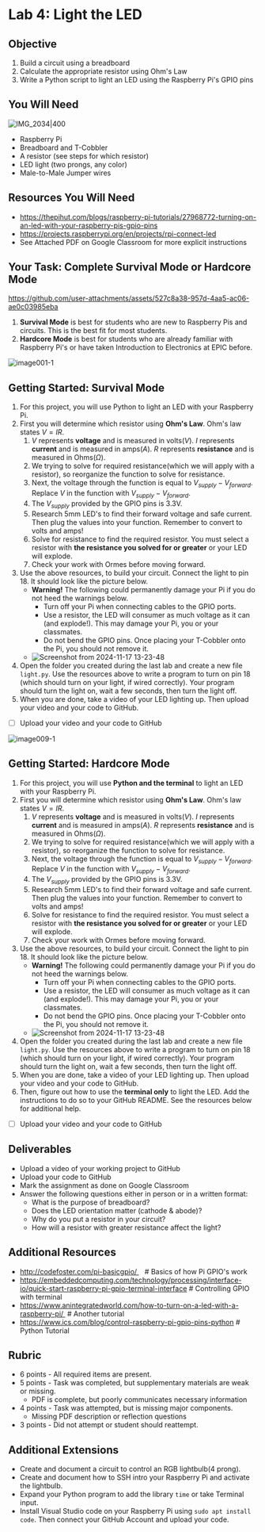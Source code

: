 
# Lab 4: Light the LED

## Objective 

1. Build a circuit using a breadboard
2. Calculate the appropriate resistor using Ohm's Law
3. Write a Python script to light an LED using the Raspberry Pi's GPIO pins

## You Will Need

![IMG_2034|400](https://github.com/user-attachments/assets/72bccbd5-edb2-49a8-8b7d-b274788156dd)

- Raspberry Pi
- Breadboard and T-Cobbler
- A resistor (see steps for which resistor)
- LED light (two prongs, any color) 
- Male-to-Male Jumper wires

## Resources You Will Need

- https://thepihut.com/blogs/raspberry-pi-tutorials/27968772-turning-on-an-led-with-your-raspberry-pis-gpio-pins 
- https://projects.raspberrypi.org/en/projects/rpi-connect-led
- See Attached PDF on Google Classroom for more explicit instructions

## Your Task: Complete Survival Mode or Hardcore Mode


https://github.com/user-attachments/assets/527c8a38-957d-4aa5-ac06-ae0c03985eba


1. **Survival Mode** is best for students who are new to Raspberry Pis and circuits. This is the best fit for most students. 
2. **Hardcore Mode** is best for students who are already familiar with Raspberry Pi's or have taken Introduction to Electronics at EPIC before.


![image001-1](https://github.com/user-attachments/assets/67ed7734-2ac5-4205-9a34-e834d6af0bc8)

## Getting Started: Survival Mode

1. For this project, you will use Python to light an LED with your Raspberry Pi.
2. First you will determine which resistor using **Ohm's Law**. Ohm's law states $V = IR$.
	1. $V$ represents **voltage** and is measured in volts($V$). $I$ represents **current** and is measured in amps($A$). $R$ represents **resistance** and is measured in Ohms($\Omega$).
	2. We trying to solve for required resistance(which we will apply with a resistor), so reorganize the function to solve for resistance. 
	3. Next, the voltage through the function is equal to $V_{supply} - V_{forward}$. Replace $V$ in the function with  $V_{supply} - V_{forward}$.
	4. The $V_{supply}$ provided by the GPIO pins is 3.3V. 
	5. Research 5mm LED's to find their forward voltage and safe current. Then plug the values into your function. Remember to convert to volts and amps!
	6. Solve for resistance to find the required resistor. You must select a resistor with **the resistance you solved for or greater** or your LED will explode. 
	7. Check your work with Ormes before moving forward.
3. Use the above resources, to build your circuit. Connect the light to pin 18. It should look like the picture below.
	- **Warning!** The following could permanently damage your Pi if you do not heed the warnings below.
		- Turn off your Pi when connecting cables to the GPIO ports.
		- Use a resistor, the LED will consumer as much voltage as it can (and explode!). This may damage your Pi, you or your classmates.
		- Do not bend the GPIO pins. Once placing your T-Cobbler onto the Pi, you should not remove it.
	- ![Screenshot from 2024-11-17 13-23-48](https://github.com/user-attachments/assets/c71945e4-6e6b-4d4d-b5fb-ae7357abd337)
4. Open the folder you created during the last lab and create a new file `light.py`. Use the resources above to write a program to turn on pin 18 (which should turn on your light, if wired correctly). Your program should turn the light on, wait a few seconds, then turn the light off.
5. When you are done, take a video of your LED lighting up. Then upload your video and your code to GitHub. 

- [ ] Upload your video and your code to GitHub

![image009-1](https://github.com/user-attachments/assets/80044f9f-7750-4378-855d-9e691fe465b3)

## Getting Started: Hardcore Mode

1. For this project, you will use **Python and the terminal** to light an LED with your Raspberry Pi.
2. First you will determine which resistor using **Ohm's Law**. Ohm's law states $V = IR$.
	1. $V$ represents **voltage** and is measured in volts($V$). $I$ represents **current** and is measured in amps($A$). $R$ represents **resistance** and is measured in Ohms($\Omega$).
	2. We trying to solve for required resistance(which we will apply with a resistor), so reorganize the function to solve for resistance. 
	3. Next, the voltage through the function is equal to $V_{supply} - V_{forward}$. Replace $V$ in the function with  $V_{supply} - V_{forward}$.
	4. The $V_{supply}$ provided by the GPIO pins is 3.3V. 
	5. Research 5mm LED's to find their forward voltage and safe current. Then plug the values into your function. Remember to convert to volts and amps!
	6. Solve for resistance to find the required resistor. You must select a resistor with **the resistance you solved for or greater** or your LED will explode. 
	7. Check your work with Ormes before moving forward.
3. Use the above resources, to build your circuit. Connect the light to pin 18. It should look like the picture below.
	- **Warning!** The following could permanently damage your Pi if you do not heed the warnings below.
		- Turn off your Pi when connecting cables to the GPIO ports.
		- Use a resistor, the LED will consumer as much voltage as it can (and explode!). This may damage your Pi, you or your classmates.
		- Do not bend the GPIO pins. Once placing your T-Cobbler onto the Pi, you should not remove it.
	- ![Screenshot from 2024-11-17 13-23-48](https://github.com/user-attachments/assets/c71945e4-6e6b-4d4d-b5fb-ae7357abd337)
4. Open the folder you created during the last lab and create a new file `light.py`. Use the resources above to write a program to turn on pin 18 (which should turn on your light, if wired correctly). Your program should turn the light on, wait a few seconds, then turn the light off.
5. When you are done, take a video of your LED lighting up. Then upload your video and your code to GitHub. 
6. Then, figure out how to use the **terminal only** to light the LED. Add the instructions to do so to your GitHub README. See the resources below for additional help. 

- [ ] Upload your video and your code to GitHub

## Deliverables

- Upload a video of your working project to GitHub
- Upload your code to GitHub
- Mark the assignment as done on Google Classroom
- Answer the following questions either in person or in a written format:  
	- What is the purpose of breadboard? 
	- Does the LED orientation matter (cathode & abode)? 
	- Why do you put a resistor in your circuit?
	- How will a resistor with greater resistance affect the light?

## Additional Resources

- http://codefoster.com/pi-basicgpio/    # Basics of how Pi GPIO's work
- https://embeddedcomputing.com/technology/processing/interface-io/quick-start-raspberry-pi-gpio-terminal-interface # Controlling GPIO with terminal
- https://www.anintegratedworld.com/how-to-turn-on-a-led-with-a-raspberry-pi/  # Another tutorial
- https://www.ics.com/blog/control-raspberry-pi-gpio-pins-python # Python Tutorial

## Rubric

- 6 points - All required items are present.    
- 5 points - Task was completed, but supplementary materials are weak or missing.    
  - PDF is complete, but poorly communicates necessary information
- 4 points - Task was attempted, but is missing major components.    
  - Missing PDF description or reflection questions  
- 3 points - Did not attempt or student should reattempt.  
  
## Additional Extensions

- Create and document a circuit to control an RGB lightbulb(4 prong).
- Create and document how to SSH intro your Raspberry Pi and activate the lightbulb.
- Expand your Python program to add the library ```time``` or take Terminal input.
- Install Visual Studio code on your Raspberry Pi using ```sudo apt install code```. Then connect your GitHub Account and upload your code.

